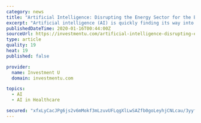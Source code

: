```yaml
---
category: news
title: "Artificial Intelligence: Disrupting the Energy Sector for the Better"
excerpt: "Artificial intelligence (AI) is quickly finding its way into every industry and sector. Today’s supercomputing semiconductor chips can execute thousands of calculations at once. And they do it at speeds of billions of times per second. This means energy, engineering, finance, healthcare, manufacturing, telecommunications and transportation ..."
publishedDateTime: 2020-01-16T00:44:00Z
sourceUrl: https://investmentu.com/artificial-intelligence-disrupting-energy-sector/
type: article
quality: 19
heat: 19
published: false

provider:
  name: Investment U
  domain: investmentu.com

topics:
  - AI
  - AI in Healthcare

secured: "xfxLyCacJPg6js2v6mMokf3mLzuvUFLqgXlLwSAZfb0goLeyhjCNLcau/3yyfWpyykN8ihOVxI7E3AJiMPpnZ+UYbK6vHhQqHHoDOohRj3CtOCpIZ5GstQkLQ7PZ9WRojs5U4n3tRb66JX+/hJwWfiBQLVx9wH82oKke0Pv6gH+pnal2VO/bU31d4qjwygkvad2W+twS8hPr1Gpmn0DaD5zWPE/QJwpEc16SjkssbCIhkCUYnfFxSIgjnxeNFt+L3KeGmQJvIa9mD8iOqiGNxAO62e27WWOoAlcoZeP7KpE=;bnvwU2P7C0hm576brRKZPw=="
---
```


